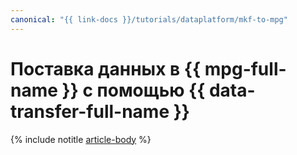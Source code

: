 ```yaml
---
canonical: "{{ link-docs }}/tutorials/dataplatform/mkf-to-mpg"
---
```


# Поставка данных в {{ mpg-full-name }} с помощью {{ data-transfer-full-name }}


{% include notitle [article-body](../../_tutorials/dataplatform/datatransfer/mkf-to-mpg.md) %}
